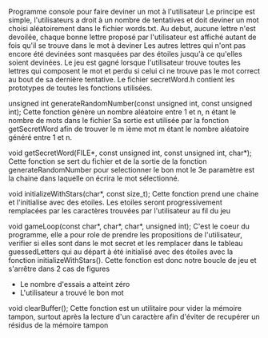 Programme console pour faire deviner un mot à l'utilisateur
Le principe est simple, l'utilisateurs a droit à un nombre de tentatives et doit deviner un mot choisi aléatoirement dans le fichier words.txt.
Au debut, aucune lettre n'est devoilée, chaque bonne lettre proposé par l'utilisateur est affiché autant de fois qu'il se trouve dans le mot à deviner
Les autres lettres qui n'ont pas encore été devinées sont masquées par des étoiles jusqu'à ce qu'elles soient devinées.
Le jeu est gagné lorsque l'utilisateur trouve toutes les lettres qui composent le mot et perdu si celui ci ne trouve pas le mot correct au bout de sa dernière tentative.
Le fichier secretWord.h contient les prototypes de toutes les fonctions utilisées.

unsigned int generateRandomNumber(const unsigned int, const unsigned int);
  Cette fonction génère un nombre aléatoire entre 1 et n, n étant le nombre de mots dans le fichier
  Sa sortie est utilisée par la fonction getSecretWord afin de trouver le m ième mot m étant le nombre aléatoire
  généré entre 1 et n.
  
void getSecretWord(FILE*, const unsigned int, const unsigned int, char*);
  Cette fonction se sert du fichier et de la sortie de la fonction generateRandomNumber
  pour selectionner le bon mot le 3e paramètre est la chaine dans laquelle on écrira le
  mot sélectionné.

void initializeWithStars(char*, const size_t);
  Cette fonction prend une chaine et l'initialise avec des etoiles.
  Les etoiles seront progressivement remplacées par les caractères
  trouvées par l'utilisateur au fil du jeu
  
void gameLoop(const char*, char*, char*, unsigned int);
  C'est le coeur du programme, elle a pour role de prendre les propositions
  de l'utilisateur, verifier si elles sont dans le mot secret et les remplacer
  dans le tableau guessedLetters qui au départ à été initialisé avec des étoiles 
  avec la fonction initializeWithStars(). Cette fonction est donc notre 
  boucle de jeu et s'arrêtre dans 2 cas de figures
  - Le nombre d'essais a atteint zéro
  - L'utilisateur a trouvé le bon mot

    
void clearBuffer();
  Cette fonction est un utilitaire pour vider la mémoire tampon, surtout après la lecture d'un caractère afin d'éviter
  de recupérer un résidus de la mémoire tampon
